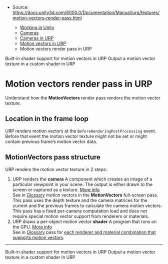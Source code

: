 * Source: https://docs.unity3d.com/6000.0/Documentation/Manual/urp/features/motion-vectors-render-pass.html

  * [Working in Unity](https://docs.unity3d.com/6000.0/Documentation/Manual/working-in-unity.html)
  * [Cameras](https://docs.unity3d.com/6000.0/Documentation/Manual/Cameras.html)
  * [Cameras in URP](https://docs.unity3d.com/6000.0/Documentation/Manual/urp/urp-cameras-landing.html)
  * [Motion vectors in URP](https://docs.unity3d.com/6000.0/Documentation/Manual/urp/features/motion-vectors-landing.html)
  * Motion vectors render pass in URP


[](https://docs.unity3d.com/6000.0/Documentation/Manual/urp/features/motion-vectors-shader-support.html)
Built-in shader support for motion vectors in URP
[](https://docs.unity3d.com/6000.0/Documentation/Manual/urp/features/motion-vectors-custom-shader.html)
Output a motion vector texture in a custom shader in URP
# Motion vectors render pass in URP
Understand how the **MotionVectors** render pass renders the motion vector texture.
## Location in the frame loop
URP renders motion vectors at the `BeforeRenderingPostProcessing` event. Before that event the motion vector texture might not be set or might contain previous frame’s motion vector data.
## MotionVectors pass structure
URP renders the motion vector texture in 2 steps:
  1. URP renders the **camera** A component which creates an image of a particular viewpoint in your scene. The output is either drawn to the screen or captured as a texture. [More info](https://docs.unity3d.com/6000.0/Documentation/Manual/CamerasOverview.html)  
See in [Glossary](https://docs.unity3d.com/6000.0/Documentation/Manual/Glossary.html#Camera) motion vectors in the **MotionVectors** full-screen pass. This pass uses the depth texture and the camera matrices for the current and the previous frames to calculate the camera motion vectors. This pass has a fixed per-camera computation load and does not require special motion vector support from renderers or materials.
  2. URP draws a per-object motion vector **shader** A program that runs on the GPU. [More info](https://docs.unity3d.com/6000.0/Documentation/Manual/Shaders.html)  
See in [Glossary](https://docs.unity3d.com/6000.0/Documentation/Manual/Glossary.html#Shader) pass for [each renderer and material combination that supports motion vectors](https://docs.unity3d.com/6000.0/Documentation/Manual/urp/features/motion-vectors.html#cases-when-motion-vectors).


* * *
[](https://docs.unity3d.com/6000.0/Documentation/Manual/urp/features/motion-vectors-shader-support.html)
Built-in shader support for motion vectors in URP
[](https://docs.unity3d.com/6000.0/Documentation/Manual/urp/features/motion-vectors-custom-shader.html)
Output a motion vector texture in a custom shader in URP
